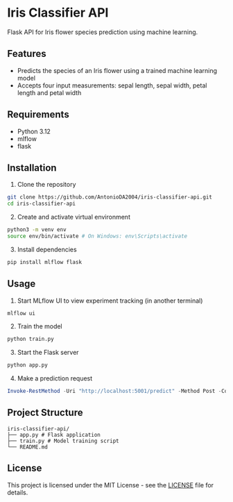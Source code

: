 # Iris Classifier API

Flask API for Iris flower species prediction using machine learning.

## Features

- Predicts the species of an Iris flower using a trained machine learning model
- Accepts four input measurements: sepal length, sepal width, petal length and petal width

## Requirements

- Python 3.12
- mlflow
- flask

## Installation

1. Clone the repository
```bash
git clone https://github.com/AntonioDA2004/iris-classifier-api.git
cd iris-classifier-api
```

2. Create and activate virtual environment
```bash
python3 -m venv env
source env/bin/activate # On Windows: env\Scripts\activate
```

3. Install dependencies
```bash
pip install mlflow flask
```

## Usage

1. Start MLflow UI to view experiment tracking (in another terminal)
```bash
mlflow ui
```

2. Train the model
```bash
python train.py
```

3. Start the Flask server
```bash
python app.py
```

4. Make a prediction request
```powershell
Invoke-RestMethod -Uri "http://localhost:5001/predict" -Method Post -ContentType "application/json" -Body '{"features":[5.1,3.5,1.4,0.2]}'
```

## Project Structure
```
iris-classifier-api/ 
├── app.py # Flask application 
├── train.py # Model training script 
└── README.md
```

## License

This project is licensed under the MIT License - see the [LICENSE](LICENSE) file for details.
